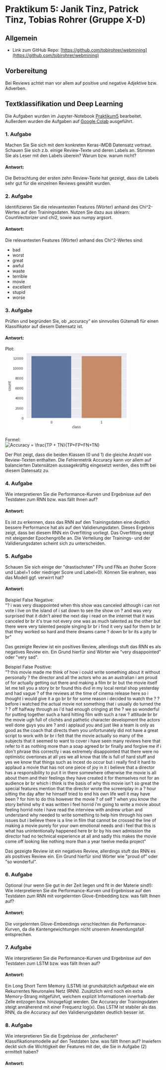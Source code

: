 # Praktikum 5: Janik Tinz, Patrick Tinz, Tobias Rohrer (Gruppe X-D)

## Allgemein
* Link zum GitHub Repo: [https://github.com/tobirohrer/webmining](https://github.com/tobirohrer/webmining)

## Vorbereitung
Bei Reviews achtet man vor allem auf positive und negative Adjektive bzw. Adverben.

## Textklassifikation und Deep Learning
Die Aufgaben wurden im Jupyter-Notebook [Praktikum5](https://github.com/tobirohrer/webmining/blob/master/praktikum5/Praktikum5.ipynb) bearbeitet. Außerdem wurden die Aufgaben auf [Google Colab](https://colab.research.google.com/notebooks/welcome.ipynb) ausgeführt. 

### 1. Aufgabe
Machen Sie Sie sich mit dem konkreten Keras-IMDB Datensatz vertraut. Schauen Sie sich z.b. einige Review-Texte und deren Labels an. Stimmen Sie als Leser mit den Labels überein? Warum bzw. warum nicht?

#### Antwort:
Die Betrachtung der ersten zehn Review-Texte hat gezeigt, dass die Labels sehr gut für die einzelnen Reviews gewählt wurden.

### 2. Aufgabe
Identifizieren Sie die relevantesten Features (Wörter) anhand des Chi^2-Wertes auf den Trainingsdaten. Nutzen Sie dazu aus sklearn: CountVectorizer und chi2, sowie aus numpy argsort.

#### Antwort:
Die relevantesten Features (Wörter) anhand des Chi^2-Wertes sind:   
* bad
* worst
* great
* awful 
* waste 
* terrible
* movie
* excellent 
* stupid
* worse

### 3. Aufgabe
Prüfen und begründen Sie, ob „accuracy“ ein sinnvolles Gütemaß für einen Klassifikator auf diesem Datensatz ist.

#### Antwort:
Plot:   
<img src="./plots/accuracy.png" alt="Tab Cross Table nhtsa" width="400"/> 

Formel:   
<a target="_blank"><img src="https://latex.codecogs.com/png.latex?\dpi{107}&space;Accuracy&space;=&space;\frac{TP&space;&plus;&space;TN}{TP&plus;FP&plus;FN&plus;TN}" title="Accuracy = \frac{TP + TN}{TP+FP+FN+TN}" /></a>   

Der Plot zeigt, dass die beiden Klassen (0 und 1) die gleiche Anzahl von Review-Texten enthalten. Die Fehlermetrik Accuracy kann vor allem auf balancierten Datensätzen aussagekräftig eingesetzt werden, dies trifft bei diesem Datensatz zu.

### 4. Aufgabe
Wie interpretieren Sie die Performance-Kurven und Ergebnisse auf den Testdaten zum RNN bzw. was fällt Ihnen auf?

#### Antwort:
Es ist zu erkennen, dass das RNN auf den Trainingsdaten eine deutlich bessere Performance hat als auf den Validierungsdaten. Dieses Ergebnis zeigt, dass bei diesem RNN ein Overfitting vorliegt. Das Overfitting steigt mit steigender Epochengröße an. Die Verteilung der Trainings- und der Validierungsdaten scheint sich zu unterscheiden.

### 5. Aufgabe
Schauen Sie sich einige der "drastischsten" FPs und FNs an (hoher Score und Label=1 oder niedriger Score und Label=0). Können Sie erahnen, was das Modell ggf. verwirrt hat?

#### Antwort:
Beispiel False Negative:   
"? i was very disappointed when this show was canceled although i can not vote i live on the island of i sat down to see the show on ? and was very surprised that it didn't aired the next day i read on the internet that it was canceled br br it's true not every one was as much talented as the other but there were very talented people singing br br i find it very sad for them br br that they worked so hard and there dreams came ? down br br its a pity br br"   

Das gezeigte Review ist ein positives Review, allerdings stuft das RNN es als negatives Review ein. Ein Grund hierfür sind Wörter wie "very disappointed" oder "very sad".

Beispiel False Positive:    
"? this movie made me think of how i could write something about it without personally ? the director and all the actors who as an australian i am proud of for actually getting out there and making a film br br but the movie itself let me tell you a story br br found this dvd in my local rental shop yesterday and had vague ? of the reviews at the time of cinema release here so i thought i would give it a go br br for some reason i decided to watch the ? ? before i watched the actual movie not something that i usually do turned the ? ? off halfway through as i'd had enough cringing at the ? we so wonderful for putting together such a hard hitting film with such a raw ? attitude br br the movie ugh full of clichés and pathetic character development the actors well done guys you are ? and i applaud you and just like a team is only as good as the coach that directs them you unfortunately did not have a great script to work with br br i felt that the movie actually so many of the subjects that it seemed to want to cover i have seen many reviews here that refer to it as nothing more than a soap agreed br br finally and forgive me if i don't phrase this correctly i was extremely disappointed that there were no optimistic overtones at all yes we all know that life is full of hard stuff and yes we know that things such as incest do occur but i really find it hard to applaud a movie that has not one piece of joy in it i believe that a director has a responsibility to put it in there somewhere otherwise the movie is all about them and their feelings they have created it for themselves not for an audience br br which i think is the basis of why this movie isn't so great the special features mention that the director wrote the screenplay in a ? hour sitting the day after he himself tried to end his own life well it may have been ? for him to do this however the movie ? of self ? when you know the story behind why it was written i feel horrid i'm going to write a movie about feeling horrid note i have read the interview with andrew urban and understand why needed to write something to help him through his own issues but i believe there is a line in film that cannot be crossed the line of making a movie purely for your own emotional needs and i feel that this is what has unintentionally happened here br br by his own admission the director had no technical experience at all and sadly this makes the movie come off looking like nothing more than a year twelve media project"   

Das gezeigte Review ist ein negatives Review, allerdings stuft das RNN es als positives Review ein. Ein Grund hierfür sind Wörter wie "proud of" oder "so wonderful".

### 6. Aufgabe
Optional (nur wenn Sie gut in der Zeit liegen und fit in der Materie sind!): Wie interpretieren Sie die Performance-Kurven und Ergebnisse auf den Testdaten zum RNN mit vorgelernten Glove-Embedding bzw. was fällt Ihnen auf?

#### Antwort:
Die vorgelernten Glove-Embeedings verschlechten die Performance-Kurven, da die Kantengewichtungen nicht unserem Anwendungsfall entsprechen.

### 7. Aufgabe
Wie interpretieren Sie die Performance-Kurven und Ergebnisse auf den Testdaten zum LSTM bzw. was fällt Ihnen auf?

#### Antwort:
Ein Long Short Term Memory (LSTM) ist grundsätzlich aufgebaut wie ein Rekurrentes Neuronales Netz (RNN). Zusätzlich wird noch ein extra Memory-Strang mitgeführt, welchem explizit Informationen innerhalb der Zelle entzogen bzw. hinzugefügt werden. Die Accuracy der Trainingsdaten steigt annäherend mit einer Frequenz log(x). Das LSTM ist stabiler als das RNN, da die Accuracy auf den Validierungsdaten deutlich besser ist. 

### 8. Aufgabe
Wie interpretieren Sie die Ergebnisse der „einfacheren“ Klassifikationsmodelle auf den Testdaten bzw. was fällt Ihnen auf? Inwiefern deckt sich die Wichtigkeit der Features mit der, die Sie in Aufgabe (2) ermittelt haben?

#### Antwort:

